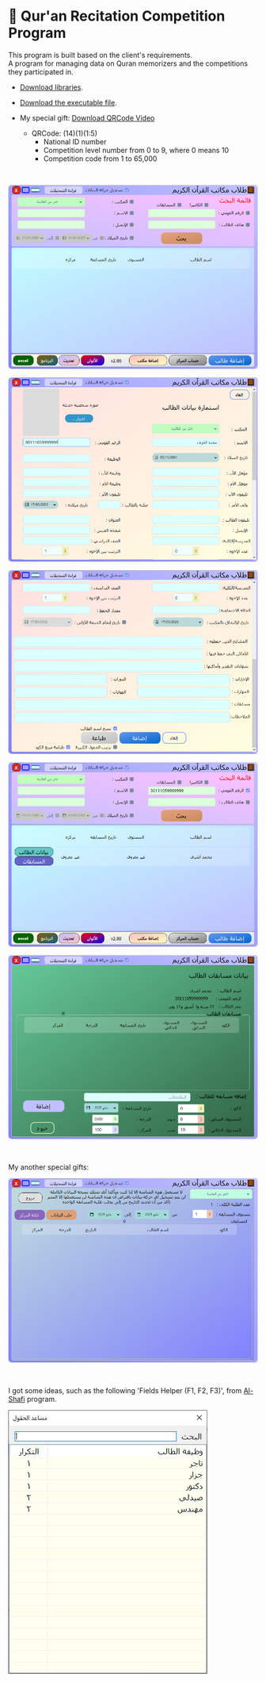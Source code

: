 # 📖 Qur'an Recitation Competition Program

This program is built based on the client's requirements. <br>
A program for managing data on Quran memorizers and the competitions they participated in.

- [Download libraries](https://github.com/MohamedAshref371/little-hafiz/raw/refs/heads/master/libs.zip).
- [Download the executable file](https://github.com/MohamedAshref371/little-hafiz/releases/latest/download/update.zip).

- My special gift: [Download QRCode Video](https://github.com/MohamedAshref371/little-hafiz/raw/refs/heads/master/Screenshots/06-QRCode.mp4)
    - QRCode: (14)(1)(1:5)
        - National ID number
        - Competition level number from 0 to 9, where 0 means 10
        - Competition code from 1 to 65,000

<br>

![Program Screen](Screenshots/00-ProgramScreen.png)

![Add Student](Screenshots/01-AddStudent.png)

![Add Student](Screenshots/02-AddStudent.png)

![Search](Screenshots/03-Search.png)

![Competitions](Screenshots/04-Competitions.png)

<br>

My another special gifts:

![Ranks Helper](Screenshots/05-RanksHelper.png)

<br>

I got some ideas, such as the following 'Fields Helper (F1, F2, F3)', from [Al-Shafi](https://www.afi-soft.com/) program.

![Fields Helper](Screenshots/07-FieldsHelper.png)

